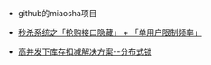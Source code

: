 - github的miaosha项目
- [秒杀系统之「抢购接口隐藏」 + 「单用户限制频率」](<https://mp.weixin.qq.com/s?__biz=MzI4Njg5MDA5NA==&mid=2247487087&idx=2&sn=c4e0282106dd9b85715f9e846338462d&chksm=ebd74f6edca0c6786303b752e52dbd92e088280506482ee84e35e9c1de2920da2bef78d4ffb1&mpshare=1&scene=23&srcid=&sharer_sharetime=1587779683553&sharer_shareid=e6d90aec84add5cf004cb1ab6979727c#rd>)

- [高并发下库存扣减解决方案--分布式锁](<https://www.jianshu.com/p/9a04aaaf6e87>)